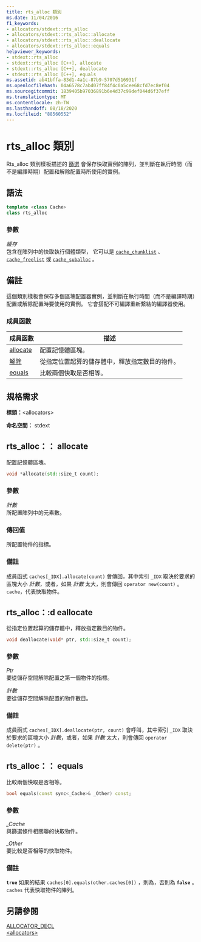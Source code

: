 ```yaml
---
title: rts_alloc 類別
ms.date: 11/04/2016
f1_keywords:
- allocators/stdext::rts_alloc
- allocators/stdext::rts_alloc::allocate
- allocators/stdext::rts_alloc::deallocate
- allocators/stdext::rts_alloc::equals
helpviewer_keywords:
- stdext::rts_alloc
- stdext::rts_alloc [C++], allocate
- stdext::rts_alloc [C++], deallocate
- stdext::rts_alloc [C++], equals
ms.assetid: ab41bffa-83d1-4a1c-87b9-5707d516931f
ms.openlocfilehash: 04a6578c7abd07ff84f4c0a5cee68cfd7ec8ef04
ms.sourcegitcommit: 1839405b97036891b6e4d37c99def044d6f37eff
ms.translationtype: MT
ms.contentlocale: zh-TW
ms.lasthandoff: 08/18/2020
ms.locfileid: "88560552"
---
```

# <a name="rts_alloc-class"></a>rts_alloc 類別

Rts_alloc 類別樣板描述的 [篩選](../standard-library/allocators-header.md) 會保存快取實例的陣列，並判斷在執行時間（而不是編譯時期）配置和解除配置時所使用的實例。

## <a name="syntax"></a>語法

```cpp
template <class Cache>
class rts_alloc
```

### <a name="parameters"></a>參數

*緩存*\
包含在陣列中的快取執行個體類型， 它可以是 [`cache_chunklist`](../standard-library/cache-chunklist-class.md) 、 [`cache_freelist`](../standard-library/cache-freelist-class.md) 或 [`cache_suballoc`](../standard-library/cache-suballoc-class.md) 。

## <a name="remarks"></a>備註

這個類別樣板會保存多個區塊配置器實例，並判斷在執行時間（而不是編譯時期）配置或解除配置時要使用的實例。 它會搭配不可編譯重新繫結的編譯器使用。

### <a name="member-functions"></a>成員函數

|成員函數|描述|
|-|-|
|[allocate](#allocate)|配置記憶體區塊。|
|[解除](#deallocate)|從指定位置起算的儲存體中，釋放指定數目的物件。|
|[equals](#equals)|比較兩個快取是否相等。|

## <a name="requirements"></a>規格需求

**標頭：**\<allocators>

**命名空間：** stdext

## <a name="rts_allocallocate"></a><a name="allocate"></a> rts_alloc：： allocate

配置記憶體區塊。

```cpp
void *allocate(std::size_t count);
```

### <a name="parameters"></a>參數

*計數*\
所配置陣列中的元素數。

### <a name="return-value"></a>傳回值

所配置物件的指標。

### <a name="remarks"></a>備註

成員函式 `caches[_IDX].allocate(count)` 會傳回，其中索引 `_IDX` 取決於要求的區塊大小 *計數*，或者，如果 *計數* 太大，則會傳回 `operator new(count)` 。 `cache`，代表快取物件。

## <a name="rts_allocdeallocate"></a><a name="deallocate"></a> rts_alloc：:d eallocate

從指定位置起算的儲存體中，釋放指定數目的物件。

```cpp
void deallocate(void* ptr, std::size_t count);
```

### <a name="parameters"></a>參數

*Ptr*\
要從儲存空間解除配置之第一個物件的指標。

*計數*\
要從儲存空間解除配置的物件數目。

### <a name="remarks"></a>備註

成員函式 `caches[_IDX].deallocate(ptr, count)` 會呼叫，其中索引 `_IDX` 取決於要求的區塊大小 *計數*，或者，如果 *計數* 太大，則會傳回 `operator delete(ptr)` 。

## <a name="rts_allocequals"></a><a name="equals"></a> rts_alloc：： equals

比較兩個快取是否相等。

```cpp
bool equals(const sync<_Cache>& _Other) const;
```

### <a name="parameters"></a>參數

*_Cache*\
與篩選條件相關聯的快取物件。

*_Other*\
要比較是否相等的快取物件。

### <a name="remarks"></a>備註

**`true`** 如果的結果 `caches[0].equals(other.caches[0])` ，則為，否則為 **`false`** 。 `caches` 代表快取物件的陣列。

## <a name="see-also"></a>另請參閱

[ALLOCATOR_DECL](../standard-library/allocators-functions.md#allocator_decl)\
[\<allocators>](../standard-library/allocators-header.md)
